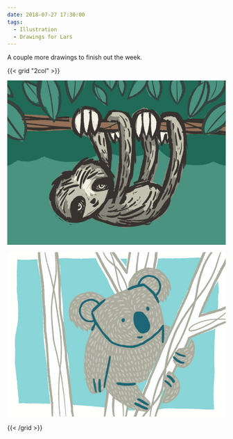 ```yaml
---
date: 2018-07-27 17:30:00
tags:
  - Illustration
  - Drawings for Lars
---
```


A couple more drawings to finish out the week.

{{< grid "2col" >}}

![1](01.jpg)

![2](02.jpg)

{{< /grid >}}
